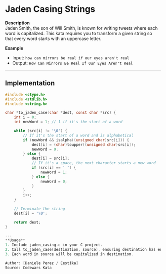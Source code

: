 # Jaden Casing Strings

**Description**  
Jaden Smith, the son of Will Smith, is known for writing tweets where each word is capitalized. This kata requires you to transform a given string so that every word starts with an uppercase letter.

**Example**  
- Input: `how can mirrors be real if our eyes aren't real`  
- Output: `How Can Mirrors Be Real If Our Eyes Aren't Real`

---

## Implementation

```c
#include <ctype.h>
#include <stdlib.h>
#include <string.h>

char *to_jaden_case(char *dest, const char *src) {
    int i = 0;
    int newWord = 1; // 1 if it's the start of a word

    while (src[i] != '\0') {
        // If it's the start of a word and is alphabetical
        if (newWord && isalpha((unsigned char)src[i])) {
            dest[i] = (char)toupper((unsigned char)src[i]);
            newWord = 0;
        } else {
            dest[i] = src[i];
            // If it's a space, the next character starts a new word
            if (src[i] == ' ') {
                newWord = 1;
            } else {
                newWord = 0;
            }
        }
        i++;
    }

    // Terminate the string
    dest[i] = '\0';

    return dest;
}

---
**Usage**
1. Include jaden_casing.c in your C project.
2. Call to_jaden_case(destination, source), ensuring destination has enough space.
3. Each word in source will be capitalized in destination.

Author: [Daniele Perez / Eestika]
Source: Codewars Kata